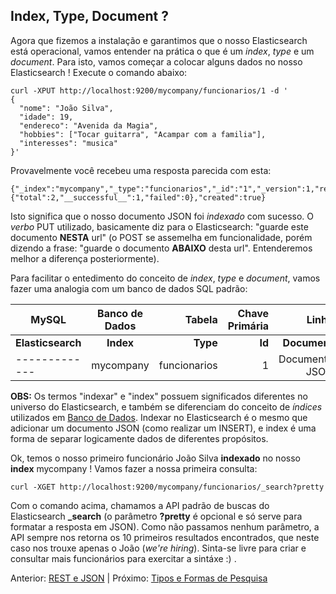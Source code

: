 ## Index, Type, Document ?

Agora que fizemos a instalação e garantimos que o nosso Elasticsearch está operacional, vamos entender na prática o que é um _index_, _type_ e um _document_. Para isto, vamos começar a colocar alguns dados no nosso Elasticsearch ! Execute o comando abaixo:

```
curl -XPUT http://localhost:9200/mycompany/funcionarios/1 -d '
{
  "nome": "João Silva",
  "idade": 19,
  "endereco": "Avenida da Magia",
  "hobbies": ["Tocar guitarra", "Acampar com a familia"],
  "interesses": "musica"
}'
```

Provavelmente você recebeu uma resposta parecida com esta:

```
{"_index":"mycompany","_type":"funcionarios","_id":"1","_version":1,"result":"created","_shards":{"total":2,"__successful__":1,"failed":0},"created":true}
```

Isto significa que o nosso documento JSON foi _indexado_ com sucesso. O _verbo_ PUT utilizado, basicamente diz para o Elasticsearch: "guarde este documento __NESTA__ url" (o POST se assemelha em funcionalidade, porém dizendo a frase: "guarde o documento __ABAIXO__ desta url". Entenderemos melhor a diferença posteriormente).

Para facilitar o entedimento do conceito de _index_, _type_ e _document_, vamos fazer uma analogia com um banco de dados SQL padrão:

| MySQL        | Banco de Dados | Tabela  | Chave Primária | Linha | Coluna
| ------------- |:-------------:| -----:|-----:|-----:|-----:|
| __Elasticsearch__        | __Index__           | __Type__  | __Id__ | __Document__ | __Field__
| ------------- | mycompany| funcionarios|1|Documento JSON|nome, idade...|


__OBS:__ Os termos "indexar" e "index" possuem significados diferentes no universo do Elasticsearch, e também se diferenciam do conceito de _índices_ utilizados em [Banco de Dados](https://pt.wikipedia.org/wiki/%C3%8Dndice_(estruturas_de_dados)). Indexar no Elasticsearch é o mesmo que adicionar um documento JSON (como realizar um INSERT), e index é uma forma de separar logicamente dados de diferentes propósitos.

Ok, temos o nosso primeiro funcionário João Silva __indexado__ no nosso __index__ mycompany ! Vamos fazer a nossa primeira consulta:

```
curl -XGET http://localhost:9200/mycompany/funcionarios/_search?pretty
```

Com o comando acima, chamamos a API padrão de buscas do Elasticsearch **_search** (o parâmetro __?pretty__ é opcional e só serve para formatar a resposta em JSON). Como não passamos nenhum parâmetro, a API sempre nos retorna os 10 primeiros resultados encontrados, que neste caso nos trouxe apenas o João (_we're hiring_). Sinta-se livre para criar e consultar mais funcionários para exercitar a sintáxe :) .

Anterior: [REST e JSON](/pages/rest_json.md) | Próximo: [Tipos e Formas de Pesquisa](/pages/types_forms.md)

